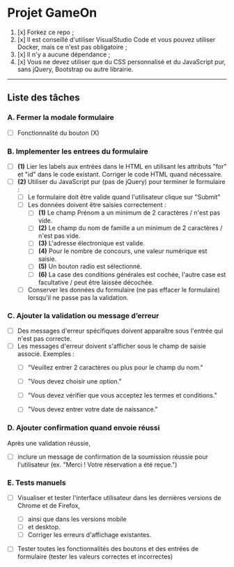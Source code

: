 # Projet GameOn
1. [x] Forkez ce repo ;
2. [x] Il est conseillé d'utiliser VisualStudio Code et vous pouvez utiliser Docker, mais ce n'est pas obligatoire ;
3. [x] Il n'y a aucune dépendance ;
4. [x] Vous ne devez utiliser que du CSS personnalisé et du JavaScript pur, sans jQuery, Bootstrap ou autre librairie.

---

## Liste des tâches

### A. Fermer la modale formulaire
- [ ] Fonctionnalité du bouton (X)

### B. Implementer les entrees du formulaire
- [ ] **(1)** Lier les labels aux entrées dans le HTML en utilisant les attributs "for" et "id" dans le code existant. Corriger le code HTML quand nécessaire.
- [ ] **(2)** Utiliser du JavaScript pur (pas de jQuery) pour terminer le formulaire :
    - [ ] Le formulaire doit être valide quand l'utilisateur clique sur "Submit"
    - [ ] Les données doivent être saisies correctement :
        - [ ] **(1)** Le champ Prénom a un minimum de 2 caractères / n'est pas vide.
        - [ ] **(2)** Le champ du nom de famille a un minimum de 2 caractères / n'est pas vide.
        - [ ] **(3)** L'adresse électronique est valide.
        - [ ] **(4)** Pour le nombre de concours, une valeur numérique est saisie.
        - [ ] **(5)** Un bouton radio est sélectionné.
        - [ ] **(6)** La case des conditions générales est cochée, l'autre case est facultative / peut être laissée décochée.
    - [ ] Conserver les données du formulaire (ne pas effacer le formulaire) lorsqu'il ne passe pas la validation.

### C. Ajouter la validation ou message d’erreur
- [ ] Des messages d'erreur spécifiques doivent apparaître sous l'entrée qui n'est pas correcte.
- [ ] Les messages d'erreur doivent s'afficher sous le champ de saisie associé.
  Exemples :
    - [ ] "Veuillez entrer 2 caractères ou plus pour le champ du nom."
    - [ ] "Vous devez choisir une option."
    - [ ] "Vous devez vérifier que vous acceptez les termes et conditions."
    - [ ] "Vous devez entrer votre date de naissance."


### D. Ajouter confirmation quand envoie réussi
Après une validation réussie,
- [ ] inclure un message de confirmation de la soumission réussie pour l'utilisateur
  (ex. "Merci ! Votre réservation a été reçue.")

### E. Tests manuels
- [ ] Visualiser et tester l'interface utilisateur dans les dernières versions de Chrome et de Firefox,
    - [ ] ainsi que dans les versions mobile
    - [ ] et desktop.
    - [ ] Corriger les erreurs d'affichage existantes.
- [ ] Tester toutes les fonctionnalités des boutons et des entrées de formulaire
  (tester les valeurs correctes et incorrectes)


